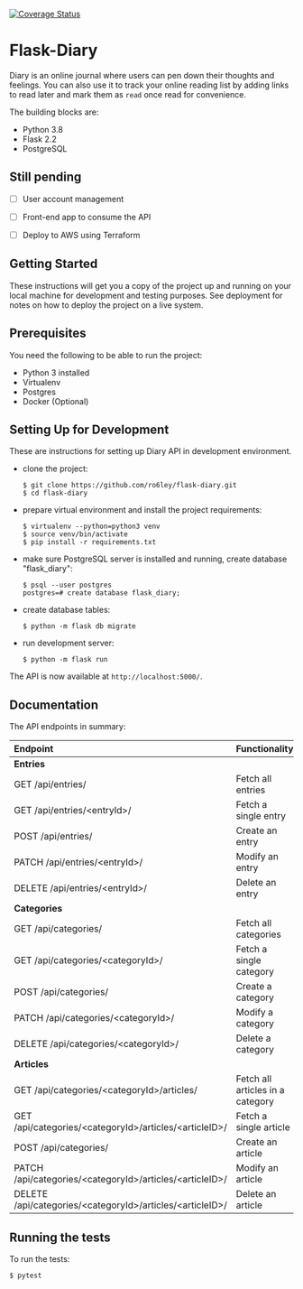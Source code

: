 [![Coverage Status](https://coveralls.io/repos/github/ro6ley/flask-diary/badge.svg?branch=main)](https://coveralls.io/github/ro6ley/flask-diary?branch=main)

# Flask-Diary

Diary is an online journal where users can pen down their thoughts and feelings. You can also use it to track your online reading list by adding links to read later and mark them as `read` once read for convenience.

The building blocks are:

* Python 3.8
* Flask 2.2
* PostgreSQL

## Still pending

* [ ] User account management
* [ ] Front-end app to consume the API
* [ ] Deploy to AWS using Terraform


## Getting Started

These instructions will get you a copy of the project up and running on your local machine for development and testing purposes. See deployment for notes on how to deploy the project on a live system.

## Prerequisites

You need the following to be able to run the project:
* Python 3 installed
* Virtualenv
* Postgres
* Docker (Optional)

## Setting Up for Development

These are instructions for setting up Diary API in development environment.

* clone the project:
  ```
  $ git clone https://github.com/ro6ley/flask-diary.git
  $ cd flask-diary
  ```

* prepare virtual environment and install the project requirements:
  ```
  $ virtualenv --python=python3 venv
  $ source venv/bin/activate
  $ pip install -r requirements.txt
  ```

* make sure PostgreSQL server is installed and running, create
  database "flask_diary":
  ```
  $ psql --user postgres
  postgres=# create database flask_diary;
  ```

* create database tables:
  ```
  $ python -m flask db migrate
  ```

* run development server:
  ```
  $ python -m flask run
  ```

The API is now available at `http://localhost:5000/`.

## Documentation

The API endpoints in summary:

| Endpoint                                                    | Functionality                      |
|:----------------------------------------------------------- |:---------------------------------- |
| **Entries**                                                 |                                    |   
| GET /api/entries/                                           | Fetch all entries                  |
| GET /api/entries/\<entryId>/                                 | Fetch a single entry               |
| POST /api/entries/                                          | Create an entry                    |
| PATCH /api/entries/\<entryId>/                                 | Modify an entry                    |
| DELETE /api/entries/\<entryId>/                              | Delete an entry                    |
| **Categories**                                              |                                    |
| GET /api/categories/                                        | Fetch all categories               |
| GET /api/categories/\<categoryId>/                          | Fetch a single category            |
| POST /api/categories/                                       | Create a category                  |
| PATCH /api/categories/\<categoryId>/                          | Modify a category                  |
| DELETE /api/categories/\<categoryId>/                       | Delete a category                  |
| **Articles**                                                |                                    |
| GET /api/categories/\<categoryId>/articles/                 | Fetch all articles in a category   |
| GET /api/categories/\<categoryId>/articles/\<articleID>/    | Fetch a single article             |
| POST /api/categories/                                       | Create an article                  |
| PATCH /api/categories/\<categoryId>/articles/\<articleID>/    | Modify an article                  |
| DELETE /api/categories/\<categoryId>/articles/\<articleID>/ | Delete an article                  |


## Running the tests

To run the tests:

  ```
  $ pytest
  ```
